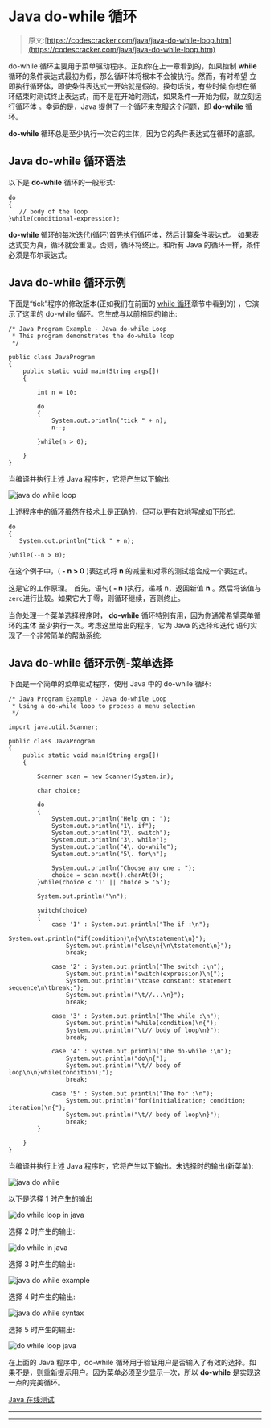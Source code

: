 # Java do-while 循环

> 原文:[https://codescracker.com/java/java-do-while-loop.htm](https://codescracker.com/java/java-do-while-loop.htm)

do-while 循环主要用于菜单驱动程序。正如你在上一章看到的，如果控制 **while** 循环的条件表达式最初为假，那么循环体将根本不会被执行。然而，有时希望 立即执行循环体，即使条件表达式一开始就是假的。换句话说，有些时候 你想在循环结束时测试终止表达式，而不是在开始时测试，如果条件一开始为假，就立刻运行循环体 。幸运的是，Java 提供了一个循环来克服这个问题，即 **do-while** 循环。

**do-while** 循环总是至少执行一次它的主体，因为它的条件表达式在循环的底部。

## Java do-while 循环语法

以下是 **do-while** 循环的一般形式:

```
do
{
   // body of the loop
}while(conditional-expression);
```

**do-while** 循环的每次迭代(循环)首先执行循环体，然后计算条件表达式。 如果表达式变为真，循环就会重复。否则，循环将终止。和所有 Java 的循环一样，条件必须是布尔表达式。

## Java do-while 循环示例

下面是“tick”程序的修改版本(正如我们在前面的 [while 循环](/java/java-while-loop.htm)章节中看到的) ，它演示了这里的 do-while 循环。它生成与以前相同的输出:

```
/* Java Program Example - Java do-while Loop
 * This program demonstrates the do-while loop 
 */

public class JavaProgram
{   
    public static void main(String args[])
    {

        int n = 10;

        do
        {
            System.out.println("tick " + n);
            n--;

        }while(n > 0);

    }
}
```

当编译并执行上述 Java 程序时，它将产生以下输出:

![java do while loop](../Images/7bf50ad159c36df00c57e30724510553.png)

上述程序中的循环虽然在技术上是正确的，但可以更有效地写成如下形式:

```
do
{
   System.out.println("tick " + n);

}while(--n > 0);
```

在这个例子中，( **- n > 0** )表达式将 **n** 的减量和对零的测试组合成一个表达式。

这是它的工作原理。
首先，语句( **- n** )执行，递减 n，返回新值 **n** 。然后将该值与 `zero`进行比较。如果它大于零，则循环继续，否则终止。

当你处理一个菜单选择程序时， **do-while** 循环特别有用，因为你通常希望菜单循环的主体 至少执行一次。考虑这里给出的程序，它为 Java 的选择和迭代 语句实现了一个非常简单的帮助系统:

## Java do-while 循环示例-菜单选择

下面是一个简单的菜单驱动程序，使用 Java 中的 do-while 循环:

```
/* Java Program Example - Java do-while Loop 
 * Using a do-while loop to process a menu selection 
 */

import java.util.Scanner;

public class JavaProgram
{   
    public static void main(String args[])
    {

        Scanner scan = new Scanner(System.in);

        char choice;

        do
        {
            System.out.println("Help on : ");
            System.out.println("1\. if");
            System.out.println("2\. switch");
            System.out.println("3\. while");
            System.out.println("4\. do-while");
            System.out.println("5\. for\n");

            System.out.println("Choose any one : ");
            choice = scan.next().charAt(0);
        }while(choice < '1' || choice > '5');

        System.out.println("\n");

        switch(choice)
        {
            case '1' : System.out.println("The if :\n");
                System.out.println("if(condition)\n{\n\tstatement\n}");
                System.out.println("else\n{\n\tstatement\n}");
                break;

            case '2' : System.out.println("The switch :\n");
                System.out.println("switch(expression)\n{");
                System.out.println("\tcase constant: statement sequence\n\tbreak;");
                System.out.println("\t//...\n}");
                break;

            case '3' : System.out.println("The while :\n");
                System.out.println("while(condition)\n{");
                System.out.println("\t// body of loop\n}");
                break;

            case '4' : System.out.println("The do-while :\n");
                System.out.println("do\n{");
                System.out.println("\t// body of loop\n\n}while(condition);");
                break;

            case '5' : System.out.println("The for :\n");
                System.out.println("for(initialization; condition; iteration)\n{");
                System.out.println("\t// body of loop\n}");
                break;
        }

    }
}
```

当编译并执行上述 Java 程序时，它将产生以下输出。未选择时的输出(新菜单):

![java do while](../Images/6416bc86c85136ff985f3435108e8915.png)

以下是选择 1 时产生的输出

![do while loop in java](../Images/193a8f296403ac0637848f9df85d53da.png)

选择 2 时产生的输出:

![do while in java](../Images/e821ef958a8f60939cf81d7f9fbf3a0a.png)

选择 3 时产生的输出:

![java do while example](../Images/6ab80d76607f45aebd567de705366973.png)

选择 4 时产生的输出:

![java do while syntax](../Images/7785826671f1e6b5245c3e96d79b578b.png)

选择 5 时产生的输出:

![do while loop java](../Images/0073df44e23c9c84ef3e4b6505597f83.png)

在上面的 Java 程序中，do-while 循环用于验证用户是否输入了有效的选择。如果不是，则重新提示用户。因为菜单必须至少显示一次，所以 **do-while** 是实现这一点的完美循环。

[Java 在线测试](/exam/showtest.php?subid=1)

* * *

* * *